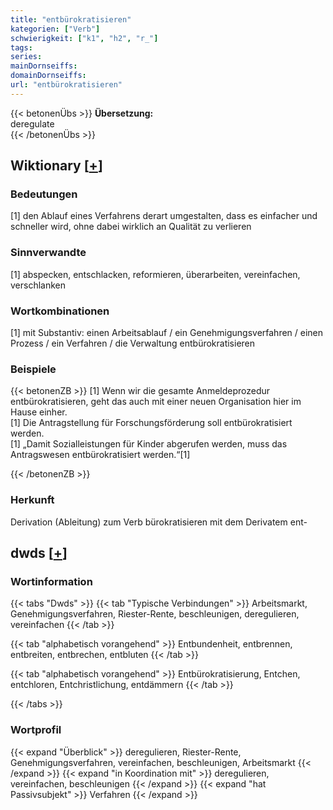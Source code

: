 ```yaml
---
title: "entbürokratisieren"
kategorien: ["Verb"]
schwierigkeit: ["k1", "h2", "r_"]
tags:
series:
mainDornseiffs:
domainDornseiffs:
url: "entbürokratisieren"
---
```


{{< betonenÜbs >}}
**Übersetzung:**  
deregulate  
{{< /betonenÜbs >}}

## Wiktionary [[+](https://de.wiktionary.org/wiki/entbürokratisieren)]

### Bedeutungen
[1] den Ablauf eines Verfahrens derart umgestalten, dass es einfacher und schneller wird, ohne dabei wirklich an Qualität zu verlieren  

### Sinnverwandte
[1] abspecken, entschlacken, reformieren, überarbeiten, vereinfachen, verschlanken  

### Wortkombinationen
[1] mit Substantiv: einen Arbeitsablauf / ein Genehmigungsverfahren / einen Prozess / ein Verfahren / die Verwaltung entbürokratisieren  

### Beispiele
{{< betonenZB >}}
[1] Wenn wir die gesamte Anmeldeprozedur entbürokratisieren, geht das auch mit einer neuen Organisation hier im Hause einher.  
[1] Die Antragstellung für Forschungsförderung soll entbürokratisiert werden.  
[1] „Damit Sozialleistungen für Kinder abgerufen werden, muss das Antragswesen entbürokratisiert werden.“[1]  

{{< /betonenZB >}}
### Herkunft
Derivation (Ableitung) zum Verb bürokratisieren mit dem Derivatem ent-  



## dwds [[+](https://www.dwds.de/wb/entbürokratisieren)]

### Wortinformation
{{< tabs "Dwds" >}}
{{< tab "Typische Verbindungen" >}}
Arbeitsmarkt, Genehmigungsverfahren, Riester-Rente, beschleunigen, deregulieren, vereinfachen
{{< /tab >}}

{{< tab "alphabetisch vorangehend" >}}
Entbundenheit, entbrennen, entbreiten, entbrechen, entbluten
{{< /tab >}}

{{< tab "alphabetisch vorangehend" >}}
Entbürokratisierung, Entchen, entchloren, Entchristlichung, entdämmern
{{< /tab >}}

{{< /tabs >}}

### Wortprofil
{{< expand "Überblick" >}} deregulieren, Riester-Rente, Genehmigungsverfahren, vereinfachen, beschleunigen, Arbeitsmarkt {{< /expand >}}
{{< expand "in Koordination mit" >}} deregulieren, vereinfachen, beschleunigen {{< /expand >}}
{{< expand "hat Passivsubjekt" >}} Verfahren {{< /expand >}}

